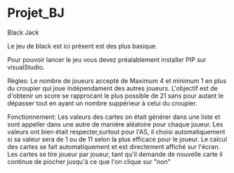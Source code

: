 # Projet_BJ
Black Jack

Le jeu de black est ici présent est des plus basique.

Pour pouvoir lancer le jeu vous devez préalablement installer PIP sur visualStudio.


Règles:
Le nombre de joueurs accepté de Maximum 4 et minimum 1 en plus du croupier qui joue indépendament des autres joueurs.
L'objectif est de d'obtenir un score se rapprocant le plus possible de 21 sans pour autant le dépasser tout en ayant un nombre suppérieur à celui du croupier.



Fonctionnement:
Les valeurs des cartes on était générer dans une liste et sont appeller dans une autre de manière aléatoire pour chaque joueur.
Les valeurs ont bien était respecter,surtout pour l'AS, il choisi automatiquement si sa valeur sera de 1 ou de 11 selon la plus efficace pour le joueur.
Le calcul des cartes se fait automatiquement et est directement affiché sur l'écran.
Les cartes se tire joueur par joueur, tant qu'il demande de nouvelle carte il continue de piocher jusqu'à ce que l'on clique sur "non"
